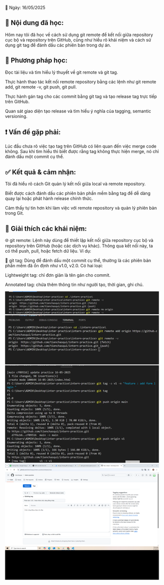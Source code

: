 📅 Ngày: 16/05/2025

## 📘 Nội dung đã học:
Hôm nay tôi đã học về cách sử dụng git remote để kết nối giữa repository cục bộ và repository trên GitHub, cũng như hiểu rõ khái niệm và cách sử dụng git tag để đánh dấu các phiên bản trong dự án.

## 📖 Phương pháp học:
Đọc tài liệu và tìm hiểu lý thuyết về git remote và git tag.

Thực hành thao tác kết nối remote repository bằng các lệnh như git remote add, git remote -v, git push, git pull.

Thực hành gán tag cho các commit bằng git tag và tạo release tag trực tiếp trên GitHub.

Quan sát giao diện tạo release và tìm hiểu ý nghĩa của tagging, semantic versioning.

## ❗ Vấn đề gặp phải:
Lúc đầu chưa rõ việc tạo tag trên GitHub có liên quan đến việc merge code không. Sau khi tìm hiểu thì biết được rằng tag không thực hiện merge, nó chỉ đánh dấu một commit cụ thể.

## ✅ Kết quả & cảm nhận:
Tôi đã hiểu rõ cách Git quản lý kết nối giữa local và remote repository.

Biết được cách đánh dấu các phiên bản phần mềm bằng tag để dễ dàng quay lại hoặc phát hành release chính thức.

Cảm thấy tự tin hơn khi làm việc với remote repository và quản lý phiên bản trong Git.

## 🧠 Giải thích các khái niệm:
🌐 git remote:
Lệnh này dùng để thiết lập kết nối giữa repository cục bộ và repository trên GitHub (hoặc các dịch vụ khác). Thông qua kết nối này, ta có thể push, pull, hoặc fetch dữ liệu. Ví dụ:

🔖 git tag:
Dùng để đánh dấu một commit cụ thể, thường là các phiên bản phần mềm đã ổn định như v1.0, v2.0. Có hai loại:

Lightweight tag: chỉ đơn giản là tên gán cho commit.

Annotated tag: chứa thêm thông tin như người tạo, thời gian, ghi chú.

![Hinh anh](images/gitremote1.png)
![Hinh anh](images/gitremote2.png)
![Hinh anh](images/gittag.png)
![Hinh anh](images/gittag2.png)
